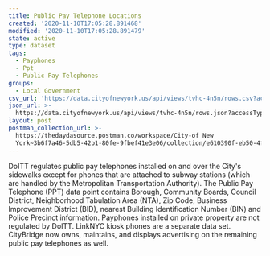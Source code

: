 ```yaml
---
title: Public Pay Telephone Locations
created: '2020-11-10T17:05:28.891468'
modified: '2020-11-10T17:05:28.891479'
state: active
type: dataset
tags:
  - Payphones
  - Ppt
  - Public Pay Telephones
groups:
  - Local Government
csv_url: 'https://data.cityofnewyork.us/api/views/tvhc-4n5n/rows.csv?accessType=DOWNLOAD'
json_url: >-
  https://data.cityofnewyork.us/api/views/tvhc-4n5n/rows.json?accessType=DOWNLOAD
layout: post
postman_collection_url: >-
  https://thedaydasource.postman.co/workspace/City-of New
  York~3b6f7a46-5db5-42b1-80fe-9fbef41e3e06/collection/e610390f-eb50-4f10-a372-a7f80009b0e3
---
```

DoITT regulates public pay telephones installed on and over the City's sidewalks except for phones that are attached to subway stations (which are handled by the Metropolitan Transportation Authority). The Public Pay Telephone (PPT) data point contains Borough, Community Boards, Council District, Neighborhood Tabulation Area (NTA), Zip Code, Business Improvement District (BID), nearest Building Identification Number (BIN) and Police Precinct information. Payphones installed on private property are not regulated by DoITT.  LinkNYC kiosk phones are a separate data set. CityBridge now owns, maintains, and displays advertising on the remaining public pay telephones as well.
